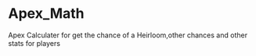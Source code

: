 # Apex_Math
Apex Calculater for get the chance of a Heirloom,other chances and other stats for players
